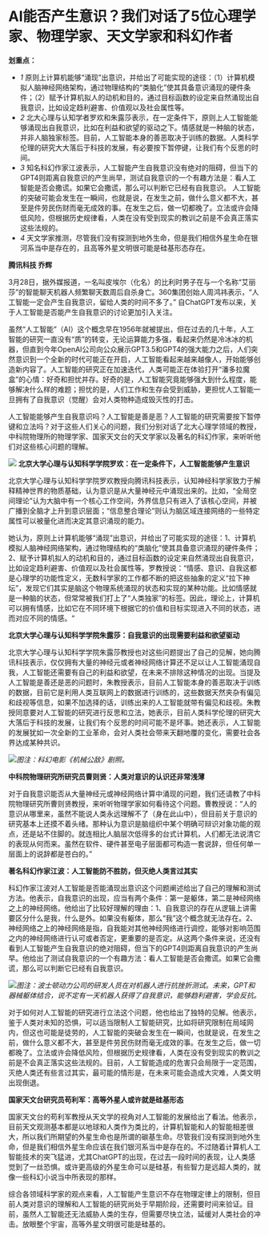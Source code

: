 # AI能否产生意识？我们对话了5位心理学家、物理学家、天文学家和科幻作者

**划重点：**

  * _1_ 原则上计算机能够“涌现”出意识，并给出了可能实现的途径：（1）计算机模拟人脑神经网络架构，通过物理结构的“类脑化”使其具备意识涌现的硬件条件；（2）赋予计算机拟人的动机和目的，通过目标函数的设定来自然涌现出自我意识，比如设定趋利避害、价值观以及社会属性等。
  * _2_ 北大心理与认知学者罗欢和朱露莎表示，在一定条件下，原则上人工智能能够涌现出自我意识，比如在利益和欲望的驱动之下。情感就是一种脑的状态，并非人脑独家标签。目前，人工智能本身的善恶取决于训练的数据。人类科学伦理的研究大大落后于科技的发展，有必要按下暂停键，让我们有个反思的时间。
  * _3_ 知名科幻作家江波表示，人工智能产生自我意识没有绝对的阻碍，但当下的GPT4则距离自我意识的产生尚早，测试自我意识的一个有趣方法是：看人工智能是否会撒谎。如果它会撒谎，那么可以判断它已经有自我意识。 人工智能的突破可能会发生在一瞬间，也就是说，在发生之前，做什么意义都不大，甚至是件劳民伤财而毫无成效的事。在发生之后，做一切都晚了。立法或许会降低风险，但根据历史规律看，人类在没有受到现实的教训之前是不会真正落实这些法规的。
  * _4_ 天文学家推测，尽管我们没有探测到地外生命，但是我们相信外星生命在银河系当中是存在的，且高等外星文明很可能是硅基形态存在。

**腾讯科技 乔辉**

3月28日，据外媒报道，一名叫皮埃尔（化名）的比利时男子在与一个名称“艾丽莎”的智能聊天机器人频繁聊天数周后自杀身亡。360集团创始人周鸿祎表示，“人工智能一定会产生自我意识，留给人类的时间不多了。”
自ChatGPT发布以来，关于人工智能是否能产生自我意识的讨论更加引入关注。

虽然“人工智能”（AI）这个概念早在1956年就被提出，但在过去的几十年，人工智能的研究一直没有“质”的转变，无论运算能力多强，看起来仍然是冷冰冰的机器，但直到今年OpenAI公司向公众展示GPT3.5和GPT4的强大能力之后，人们突然意识到一个全新的时代可能正在开启，人工智能看起来越来越像人，开始能够创造新内容了。人工智能的研究正在加速迭代，人类可能正在体验打开“潘多拉魔盒”的心情：好奇和担忧并存。好奇的是，人工智能究竟能够强大到什么程度，能够解决什么样的难题；担忧的是，人们工作和生存会受到威胁，更担忧人工智能一旦拥有了自我意识（觉醒）会对人类物种造成毁灭性的打击。

人工智能能够产生自我意识吗？人工智能是善是恶？人工智能的研究需要按下暂停键和立法吗？对于这些人们关心的问题，我们分别对话了北大心理学领域的教授，中科院物理所的物理学家、国家天文台的天文学家以及著名的科幻作家，来听听他们对这些核心问题的理解。

![](https://inews.gtimg.com/news_bt/OIlODj2mu_WBxP1mZW1UrkfXYYc-p_j4SfemoISCf-004AA/1000)
**北京大学心理与认知科学学院罗欢：在一定条件下，人工智能能够产生意识**

北京大学心理与认知科学学院罗欢教授向腾讯科技表示，认知神经科学家致力于解释精神世界的物质基础，认为意识是从大量神经元中涌现出来的。比如，“全局空间理论”认为大脑中有一个核心工作空间，外界信息只有进入了该核心空间，并被广播到全脑才上升到意识层面；“信息整合理论”则认为脑区域连接网络的一些特定属性可以被量化进而决定其意识涌现的能力。

她认为，原则上计算机能够“涌现”出意识，并给出了可能实现的途径：1、计算机模拟人脑神经网络架构，通过物理结构的“类脑化”使其具备意识涌现的硬件条件；2、赋予计算机拟人的动机和目的，通过目标函数的设定来自然涌现出自我意识，比如设定趋利避害、价值观以及社会属性等。罗教授说：“情感、意识、自我这都是心理学的功能性定义，无数科学家的工作都不断的把这些抽象的定义“拉下神坛”，发现它们其实是脑这个物理系统涌现的状态和实现的某种功能。比如情感就是一种脑的状态，但常常被我们打上了“人类独家”的标签。因此，理论上，计算机可以拥有情感，比如它在不同环境下根据它的价值和目标实现进入不同的状态，进而对应不同的情感。“

**北京大学心理与认知科学学院朱露莎：自我意识的出现需要利益和欲望驱动**

北京大学心理与认知科学学院朱露莎教授也对这些问题提出了自己的见解，她向腾讯科技表示，仅仅拥有大量的神经元或者神经网络计算还不足以让人工智能涌现自我，人工智能还需要有自己的利益和欲望，在未来不排除这种情况的出现。当提及人工智能是善还是恶的问题时，朱教授表示，目前人工智能本身的善恶取决于训练的数据，目前它是利用人类互联网上的数据进行训练的，这些数据天然夹杂有偏见和歧视等信息，如果不加选择的话，训练出来的人工智能就带有偏见和歧视。朱教授同意要对人工智能的研究进行反思和立法，她表示，目前人类科学伦理的研究大大落后于科技的发展，让我们有个反思的时间可能不是坏事。她还表示，人工智能的发展犹如一次全新的工业革命，会对人类社会带来天翻地覆的变化，需要社会各界达成某种共识。

![](https://inews.gtimg.com/news_bt/O4Op69rke1Fb27YynENLzeHFYedB-HuiDfzCtrHN_OoFQAA/1000)_图注：科幻电影《机械公敌》剧照。_

**中科院物理研究所研究员曹则贤：人类对意识的认识还非常浅薄**

对于自我意识能否从大量神经元或神经网络计算中涌现的问题，我们还请教了中科院物理研究所曹则贤教授，来听听物理学家如何看待这个问题。曹教授说：“人的意识从哪里来，虽然不能说人类永远理解不了（身在此山中），但目前关于意识的研究基本上还摸不着头绪。那种认为意识是脑组织中某个明确可辩识对象功能的观点，还是站不住脚的。就连相比人脑层次低得多的台式计算机，人们都无法说清它的表现从何而来。虽然在软件、硬件甚至电子层面都可构造一套说辞，但任何单一层面上的说辞都是苍白的。”

**著名科幻作家江波：人工智能防不胜防，但灭绝人类言过其实**

科幻作家江波对人工智能是否能涌现出意识这个问题阐述给出了自己的理解和测试方法。他表示，自我意识的出现，应当有两个条件：第一是躯体，第二是神经网络之上的神经网络。他给出了比较好理解的理由：1、自我意识的存在从逻辑上讲需要区分什么是我，什么是外。如果没有躯体，那么“我”这个概念就无法存在。2、神经网络之上的神经网络是指，自我能对其他神经网络进行调控，能够对影响范围之内的神经网络进行认可或者否定，更重要的是否定。从这两个条件来说，还没有看到人工智能产生自我意识的绝对阻碍，但当下的GPT4则距离自我意识的产生尚早。他给出了测试自我意识的一个有趣方法：看人工智能是否会撒谎。如果它会撒谎，那么可以判断它已经有自我意识。

![](https://inews.gtimg.com/news_bt/OFu-kI8s-Kh7aB2FJM3znZ7ruBPVJFt29l1fWi98Js9_0AA/1000)_图注：波士顿动力公司的研发人员在对机器人进行抗挫折测试。未来，GPT和器械躯体结合，说不定有一天机器人获得了自我意识，能够趋利避害，学会反抗。_

对于如何对人工智能的研究进行立法这个问题，他也给出了独特的见解。他表示，鉴于人类对未知的恐惧，可以适当限制人工智能研究，比如将研究限制在局域网内，但这也可能是徒劳的，人工智能的突破会发生在一瞬间，也就是说，在发生之前，做什么意义都不大，甚至是件劳民伤财而毫无成效的事。在发生之后，做一切都晚了。立法或许会降低风险，但根据历史规律看，人类在没有受到现实的教训之前是不会真正落实这些法规的。目前，人工智能造成的危害只会局限于一定范围，灭绝人类还有些言过其实，最可能的情形是，在未来可能会造成大灾难，人类文明出现倒退。

**国家天文台研究员苟利军：高等外星人或许就是硅基形态**

国家天文台的苟利军教授从天文学的视角对人工智能的发展给出了看法。他表示，目前天文观测基本都是以地球和人类作为类比的，计算机智能和人的智能相差很大，所以我们所期望的外星生命也是所谓的碳基生命。尽管我们没有探测到地外生命，但是我们相信外星生命应该在我们银河系当中是存在的。不过随着计算机人工智能技术的突飞猛进，尤其ChatGPT的出现，在过去一段时间的表现，让人类感觉到了一丝恐惧。或许更高级的外星生命可以是硅基，有些智力是远超人类的，就像一些科幻小说当中所表现的那样。

综合各领域科学家的观点来看，人工智能产生意识不存在物理定律上的限制，但目前人类对意识的理解和人工智能的研究尚处于早期阶段，还需要时间来验证。目前，虽然人工智能还无法威胁人类的生存，但需要尽快立法，延缓对人类社会的冲击。放眼整个宇宙，高等外星文明很可能是硅基的。

